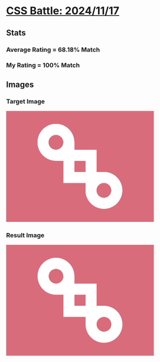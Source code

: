 # [CSS Battle: 2024/11/17](https://cssbattle.dev/play/eLaJNqP1BRy0ojijMpqj)

## Stats

### Average Rating = 68.18% Match

### My Rating = 100% Match

## Images

### Target Image

![](./images/target.png)

### Result Image

![](./images/result.png)
